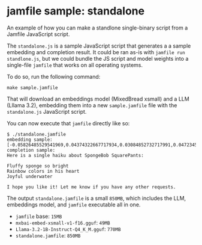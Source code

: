 # jamfile sample: standalone

An example of how you can make a standlone single-binary script from a Jamfile JavaScript script.

The `standalone.js` is a sample JavaScript script that generates a a sample embedding and completion result. It could be ran as-is with `jamfile run standlone.js`, but we could bundle the JS script and model weights into a single-file `jamfile` that works on all operating systems.

To do so, run the following command:

```
make sample.jamfile
```

That will download an embeddings model (MixedBread xsmall) and a LLM (Lllama 3.2), embedding them into a new `sample.jamfile` file with the `standalone.js` JavaScript script.

You can now execute that `jamfile` directly like so:


```
$ ./standalone.jamfile 
embedding sample:  [-0.05826485529541969,0.04374322667717934,0.03084852732717991,0.047234565019607544,-0.05963338911533356,-0.03614785894751549,0.03814202547073364,0.005149350967258215]
completion sample:  
Here is a single haiku about SpongeBob SquarePants:

Fluffy sponge so bright
Rainbow colors in his heart
Joyful underwater

I hope you like it! Let me know if you have any other requests.
```

The output `standalone.jamfile` is a small `850MB`, which includes the LLM, embeddings model, and `jamfile` executable all in one.

- `jamfile` base: `15MB`
- `mxbai-embed-xsmall-v1-f16.gguf`: `49MB`
- `Llama-3.2-1B-Instruct-Q4_K_M.gguf`: `770MB`
- `standalone.jamfile`: `850MB`